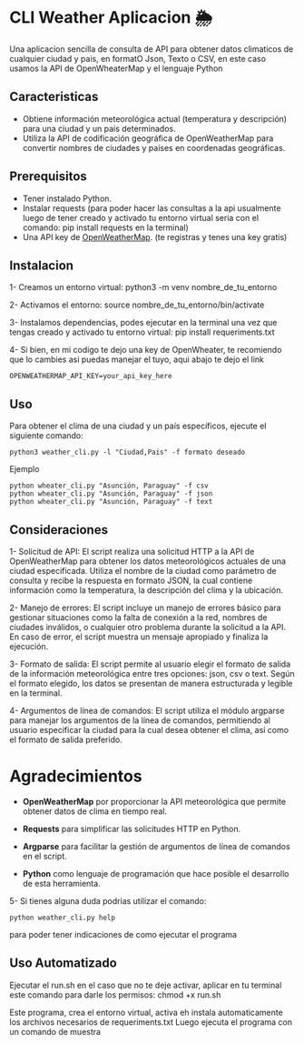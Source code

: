 # CLI Weather Aplicacion 🌦️

Una aplicacion sencilla de consulta de API para obtener datos climaticos de cualquier ciudad y pais, en formatO Json, Texto o CSV, en este caso usamos la API de OpenWheaterMap y el lenguaje Python

## Caracteristicas

- Obtiene información meteorológica actual (temperatura y descripción) para una ciudad y un país determinados.
- Utiliza la API de codificación geográfica de OpenWeatherMap para convertir nombres de ciudades y países en coordenadas geográficas.

## Prerequisitos
- Tener instalado Python.
- Instalar requests (para poder hacer las consultas a la api usualmente luego de tener creado y activado tu entorno virtual seria con el comando: pip install requests
en la terminal)
- Una API key de [OpenWeatherMap](https://openweathermap.org/api). (te registras y tenes una key gratis)

## Instalacion

1- Creamos un entorno virtual: 
python3 -m venv nombre_de_tu_entorno

2- Activamos el entorno:
source nombre_de_tu_entorno/bin/activate

3- Instalamos dependencias, podes ejecutar en la terminal una vez que tengas creado y activado tu entorno virtual:
pip install requeriments.txt

4- Si bien, en mi codigo te dejo una key de OpenWheater, te recomiendo que lo cambies asi puedas manejar el tuyo, aqui abajo te dejo el link

```
OPENWEATHERMAP_API_KEY=your_api_key_here
```


## Uso

Para obtener el clima de una ciudad y un país específicos, ejecute el siguiente comando:
```
python3 weather_cli.py -l "Ciudad,Pais" -f formato deseado
```
Ejemplo
```
python wheater_cli.py "Asunción, Paraguay" -f csv
python wheater_cli.py "Asunción, Paraguay" -f json
python wheater_cli.py "Asunción, Paraguay" -f text
```

## Consideraciones

1- Solicitud de API: El script realiza una solicitud HTTP a la API de OpenWeatherMap para obtener los datos meteorológicos actuales de una ciudad especificada. Utiliza el nombre de la ciudad como parámetro de consulta y recibe la respuesta en formato JSON, la cual contiene información como la temperatura, la descripción del clima y la ubicación.

2- Manejo de errores: El script incluye un manejo de errores básico para gestionar situaciones como la falta de conexión a la red, nombres de ciudades inválidos, o cualquier otro problema durante la solicitud a la API. En caso de error, el script muestra un mensaje apropiado y finaliza la ejecución.

3- Formato de salida: El script permite al usuario elegir el formato de salida de la información meteorológica entre tres opciones: json, csv o text. Según el formato elegido, los datos se presentan de manera estructurada y legible en la terminal.

4- Argumentos de línea de comandos: El script utiliza el módulo argparse para manejar los argumentos de la línea de comandos, permitiendo al usuario especificar la ciudad para la cual desea obtener el clima, así como el formato de salida preferido.

# Agradecimientos

- **OpenWeatherMap** por proporcionar la API meteorológica que permite obtener datos de clima en tiempo real.

- **Requests** para simplificar las solicitudes HTTP en Python.

- **Argparse** para facilitar la gestión de argumentos de línea de comandos en el script.

- **Python** como lenguaje de programación que hace posible el desarrollo de esta herramienta.

5- Si tienes alguna duda podrias utilizar el comando:
```
python weather_cli.py help
```
para poder tener indicaciones de como ejecutar el programa

## Uso Automatizado

Ejecutar el run.sh 
en el caso que no te deje activar, aplicar en tu terminal este comando para darle los permisos: chmod +x run.sh

Este programa, crea el entorno virtual, activa eh instala automaticamente los archivos necesarios de requeriments.txt
Luego ejecuta el programa con un comando de muestra

